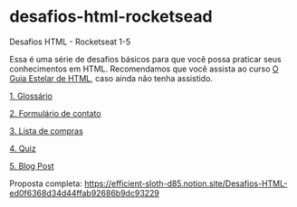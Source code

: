 # desafios-html-rocketsead
Desafios HTML - Rocketseat 1-5

Essa é uma série de desafios básicos para que você possa praticar seus conhecimentos em HTML. Recomendamos que você assista ao curso [O Guia Estelar de HTML](https://app.rocketseat.com.br/node/o-guia-estelar-de-html), caso ainda não tenha assistido. 

[1. Glossário](https://www.notion.so/1-Gloss-rio-03e398f3c3e642b0a17c344aa354601f)

[2. Formulário de contato](https://www.notion.so/2-Formul-rio-de-contato-7bb047fc602f48a1859e02882ddd547b)

[3. Lista de compras](https://www.notion.so/3-Lista-de-compras-91ff11e5af754cb48b51ff56e272a89d)

[4. Quiz](https://www.notion.so/4-Quiz-46ee27c74c00436db6368b3855ee7dbc)

[5. Blog Post](https://www.notion.so/5-Blog-Post-46d74c84a63c4e628739cc8a4fa7898f)

Proposta completa: https://efficient-sloth-d85.notion.site/Desafios-HTML-ed0f6368d34d44ffab92686b9dc93229
